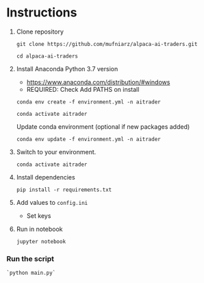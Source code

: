 # Instructions

1. Clone repository

    `git clone https://github.com/mufniarz/alpaca-ai-traders.git`

    `cd alpaca-ai-traders`

2. Install Anaconda Python 3.7 version
    - https://www.anaconda.com/distribution/#windows
    - REQUIRED: Check Add PATHS on install

    `conda env create -f environment.yml -n aitrader`

    `conda activate aitrader`

    Update conda environment (optional if new packages added)

    `conda env update -f environment.yml -n aitrader`

3. Switch to your environment.
    
    `conda activate aitrader`

4. Install dependencies

    `pip install -r requirements.txt`

5. Add values to `config.ini`
    - Set keys

6. Run in notebook

    `jupyter notebook`


### Run the script

    `python main.py`   
